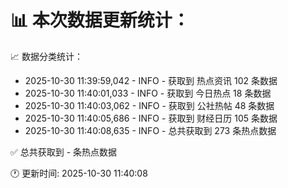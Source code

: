 📊 本次数据更新统计：
==========================

📈 数据分类统计：
- 2025-10-30 11:39:59,042 - INFO - 获取到 热点资讯 102 条数据
- 2025-10-30 11:40:01,033 - INFO - 获取到 今日热点 18 条数据
- 2025-10-30 11:40:03,062 - INFO - 获取到 公社热帖 48 条数据
- 2025-10-30 11:40:05,686 - INFO - 获取到 财经日历 105 条数据
- 2025-10-30 11:40:08,635 - INFO - 总共获取到 273 条热点数据

✅ 总共获取到 - 条热点数据

🕐 更新时间: 2025-10-30 11:40:08
